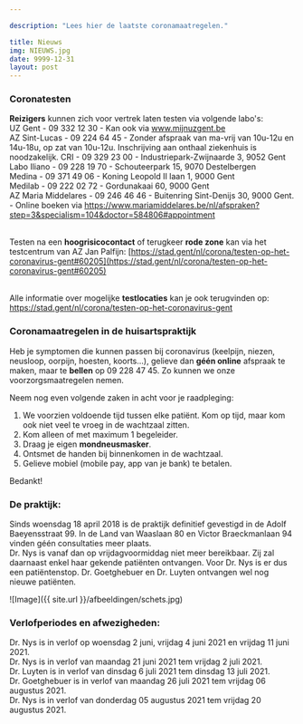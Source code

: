 ```yaml
---

description: "Lees hier de laatste coronamaatregelen."

title: Nieuws
img: NIEUWS.jpg
date: 9999-12-31
layout: post
---
```


### Coronatesten
**Reizigers** kunnen zich voor vertrek laten testen via volgende labo's:<br>
UZ Gent - 09 332 12 30 - Kan ook via www.mijnuzgent.be <br>
AZ Sint-Lucas - 09 224 64 45 - Zonder afspraak van ma-vrij van 10u-12u en 14u-18u, op zat van 10u-12u. Inschrijving aan onthaal
ziekenhuis is noodzakelijk. <be>
CRI - 09 329 23 00 - Industriepark-Zwijnaarde 3, 9052 Gent <br>
Labo Iliano - 09 228 19 70 - Schouteerpark 15, 9070 Destelbergen <br>
Medina - 09 371 49 06 - Koning Leopold II laan 1, 9000 Gent <br>
Medilab - 09 222 02 72 - Gordunakaai 60, 9000 Gent <br>
AZ Maria Middelares - 09 246 46 46 - Buitenring Sint-Denijs 30, 9000 Gent. - Online boeken via
https://www.mariamiddelares.be/nl/afspraken?step=3&specialism=104&doctor=584806#appointment <br> <br>

Testen na een **hoogrisicocontact** of terugkeer **rode zone** kan via het testcentrum van AZ Jan Palfijn: [https://stad.gent/nl/corona/testen-op-het-coronavirus-gent#60205](https://stad.gent/nl/corona/testen-op-het-coronavirus-gent#60205)<br><br>

Alle informatie over mogelijke **testlocaties** kan je ook terugvinden op: 
[https://stad.gent/nl/corona/testen-op-het-coronavirus-gent ](https://stad.gent/nl/corona/testen-op-het-coronavirus-gent)<br>

### Coronamaatregelen in de huisartspraktijk
Heb je symptomen die kunnen passen bij coronavirus (keelpijn, niezen, neusloop, oorpijn, hoesten, koorts...), gelieve dan **géén online** afspraak te maken, maar te **bellen** op 09 228 47 45. Zo kunnen we onze voorzorgsmaatregelen nemen.<br>

Neem nog even volgende zaken in acht voor je raadpleging: <br>

1. We voorzien voldoende tijd tussen elke patiënt. Kom op tijd, maar kom ook niet veel te vroeg in de wachtzaal zitten. <br>
2. Kom alleen of met maximum 1 begeleider.<br>
3. Draag je eigen **mondneusmasker**.<br>
4. Ontsmet de handen bij binnenkomen in de wachtzaal.<br>
5. Gelieve mobiel (mobile pay, app van je bank) te betalen. <br>

Bedankt!<br>

### De praktijk:

Sinds woensdag 18 april 2018 is de praktijk definitief gevestigd in de Adolf Baeyensstraat 99. In de Land van Waaslaan 80 en Victor Braeckmanlaan 94 vinden géén consultaties meer plaats. <br>
Dr. Nys is vanaf dan op vrijdagvoormiddag niet meer bereikbaar. Zij zal daarnaast enkel haar gekende patiënten ontvangen. Voor Dr. Nys is er dus een patiëntenstop. Dr. Goetghebuer en Dr. Luyten ontvangen wel nog nieuwe patiënten. <br> 

![Image]({{ site.url }}/afbeeldingen/schets.jpg)



### Verlofperiodes en afwezigheden:

Dr. Nys is in verlof op woensdag 2 juni, vrijdag 4 juni 2021 en vrijdag 11 juni 2021. <br>
Dr. Nys is in verlof van maandag 21 juni 2021 tem vrijdag 2 juli 2021. <br>
Dr. Luyten is in verlof van dinsdag 6 juli 2021 tem dinsdag 13 juli 2021. <br>
Dr. Goetghebuer is in verlof van maandag 26 juli 2021 tem vrijdag 06 augustus 2021. <br>
Dr. Nys is in verlof van donderdag 05 augustus 2021 tem vrijdag 20 augustus 2021.



